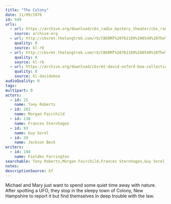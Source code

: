 ```yaml
---
title: "The Colony"
date: 11/09/1976
id: 549
urls: 
  - url: https://archive.org/download/cbs_radio_mystery_theater/cbs_radio_mystery_theater-0501-0550.zip/cbs_radio_mystery_theater-0501-0550%2Fcbsrmt_0549_the_colony.mp3
    source: archive-org
  - url: http://cbsrmt.thelongtrek.com/rb/CBSRMT%20761109%200549%20The%20Colony_wuwm.mp3
    quality: 0
    source: kl-rb
  - url: http://cbsrmt.thelongtrek.com/rb/CBSRMT%20761109%200549%20The%20Colony_wbbm_rb.mp3
    quality: 0
    source: kl-rb
  - url: https://archive.org/download/cbsrmt-david-oxford-boa-collection/CBSRMT-761109-0549-The-Colony-(128-44)_WUWM-FM-{BoA}.mp3
    quality: 0
    source: kl-davidoboa
audioQuality: 0
tags: 
multipart: 0
actors:  
  - id: 25
    name: Tony Roberts  
  - id: 262
    name: Morgan Fairchild  
  - id: 138
    name: Frances Sternhagen  
  - id: 93
    name: Guy Sorel  
  - id: 20
    name: Jackson Beck
writers:  
  - id: 194
    name: Fielden Farrington
searchable: Tony Roberts,Morgan Fairchild,Frances Sternhagen,Guy Sorel,Jackson Beck Fielden Farrington
notes: 
descriptionSource: kf
---
```

Michael and Mary just want to spend some quiet time away with nature. After spotting a UFO, they stop in the sleepy town of Colony, New Hampshire to report it but find themselves in deep trouble with the law.